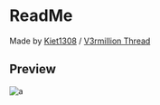# ReadMe
Made by [Kiet1308](https://github.com/Kiet1308) / [V3rmillion Thread](https://v3rmillion.net/showthread.php?pid=8471233#pid8471233)
## Preview
![a](https://external-content.duckduckgo.com/iu/?u=https%3A%2F%2Fi.imgur.com%2FCocIRAs.png)
